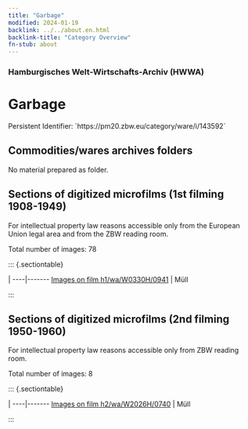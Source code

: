 ```yaml
---
title: "Garbage"
modified: 2024-01-19
backlink: ../../about.en.html
backlink-title: "Category Overview"
fn-stub: about
---
```


### Hamburgisches Welt-Wirtschafts-Archiv (HWWA)

# Garbage

<div class="hint">Persistent Identifier: `https://pm20.zbw.eu/category/ware/i/143592`</div>







## Commodities/wares archives folders





No material prepared as folder.



<a id="filmsections" />

## Sections of digitized microfilms (1st filming 1908-1949)

<p>For intellectual property law reasons accessible only from the European Union legal area and from the ZBW reading room.</p>



<p>Total number of images: 78</p>




::: {.sectiontable}

 | 
----|-------
<a class="btn" href="https://pm20.zbw.eu/film/h1/wa/W0330H/0941" rel="nofollow">Images on film h1/wa/W0330H/0941</a> | Müll


:::




## Sections of digitized microfilms (2nd filming 1950-1960)

<p>For intellectual property law reasons accessible only from ZBW reading room.</p>



<p>Total number of images: 8</p>




::: {.sectiontable}

 | 
----|-------
<a class="btn" href="https://pm20.zbw.eu/film/h2/wa/W2026H/0740" rel="nofollow">Images on film h2/wa/W2026H/0740</a> | Müll


:::
















